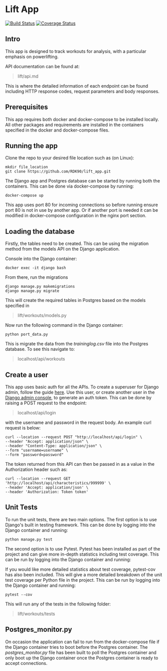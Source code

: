 # Lift App

[![Build Status](https://travis-ci.com/RDK90/lift_app.svg?token=DSACVxyKczSxGskhxsZK&branch=master)](https://travis-ci.com/RDK90/lift_app)
[![Coverage Status](https://coveralls.io/repos/github/RDK90/lift_app/badge.svg?branch=development)](https://coveralls.io/github/RDK90/lift_app?branch=development)

## Intro
This app is designed to track workouts for analysis, with a particular emphasis on powerlifting. 

API documentation can be found at:
> lift/api.md

This is where the detailed information of each endpoint can be found including HTTP response codes, request parameters and body responses.

## Prerequisites
This app requires both docker and docker-compose to be installed locally. All other packages and requirements are installed in the containers specified in the docker and docker-compose files.

## Running the app
Clone the repo to your desired file location such as (on Linux):
```
mkdir file_location
git clone https://github.com/RDK90/lift_app.git
```
The Django app and Postgres database can be started by running both the containers. This can be done via docker-compose by running:
```
docker-compose up
```
This app uses port 80 for incoming connections so before running ensure port 80 is not in use by another app. Or if another port is needed it can be modified in docker-compose configuration in the nginx port section.

## Loading the database
Firstly, the tables need to be created. This can be using the migration method from the models API on the Django application.

Console into the Django container:
```
docker exec -it django bash
```
From there, run the migrations
```
django manage.py makemigrations
django manage.py migrate
```
This will create the required tables in Postgres based on the models specified in
> lift/workouts/models.py

Now run the following command in the Django container:
```
python port_data.py
```
This is migrate the data from the _traininglog.csv_ file into the Postgres database. To see this navigate to:
> localhost/api/workouts

## Create a user
This app uses basic auth for all the APIs. To create a superuser for Django admin, follow the guide [here](https://docs.djangoproject.com/en/1.8/intro/tutorial02/#creating-an-admin-user). Use this user, or create another user in the [Django admin console](https://docs.djangoproject.com/en/1.8/intro/tutorial02/#enter-the-admin-site), to generate an auth token. This can be done by raising a POST request to the endpoint:
> localhost/api/login

with the username and password in the request body. An example curl request is below:
```
curl --location --request POST "http://localhost/api/login" \
--header "Accept: application/json" \
--header "Content-Type: application/json" \
--form "username=username" \
--form "password=password"
```
The token returned from this API can then be passed in as a value in the Authorization header such as: 
```
curl --location --request GET 'http://localhost/api/characteristics/999999' \
--header 'Accept: application/json' \
--header 'Authorization: Token token'
```

## Unit Tests
To run the unit tests, there are two main options. The first option is to use Django's built in testing framework. This can be done by logging into the Django container and running:
```
python manage.py test
```
The second option is to use Pytest. Pytest has been installed as part of the project and can give more in-depth statistics including test coverage. This can be run by logging into the Django container and running:

If you would like more detailed statistics about test coverage, pytest-cov has also been included. This will give a more detailed breakdown of the unit test coverage per Python file in the project. This can be run by logging into the Django container and running:
```
pytest --cov
```
This will run any of the tests in the following folder:
> lift/workouts/tests

## Postgres_monitor.py
On occasion the application can fail to run from the docker-compose file if the Django container tries to boot before the Postgres container. The _postgres_monitor.py_ file has been built to poll the Postgres container and only boot up the Django container once the Postgres container is ready to accept connections.
